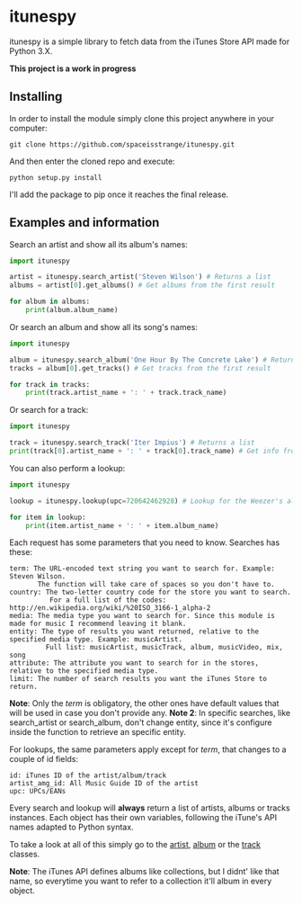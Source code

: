 # itunespy

itunespy is a simple library to fetch data from the iTunes Store API made for Python 3.X. 

**This project is a work in progress**

## Installing
In order to install the module simply clone this project anywhere in your computer:

    git clone https://github.com/spaceisstrange/itunespy.git

And then enter the cloned repo and execute:

    python setup.py install

I'll add the package to pip once it reaches the final release.

## Examples and information
Search an artist and show all its album's names:

```python
import itunespy

artist = itunespy.search_artist('Steven Wilson') # Returns a list
albums = artist[0].get_albums() # Get albums from the first result

for album in albums:
    print(album.album_name)
```

Or search an album and show all its song's names:

```python
import itunespy

album = itunespy.search_album('One Hour By The Concrete Lake') # Returns a list
tracks = album[0].get_tracks() # Get tracks from the first result

for track in tracks:
    print(track.artist_name + ': ' + track.track_name)
```

Or search for a track:

```python
import itunespy

track = itunespy.search_track('Iter Impius') # Returns a list
print(track[0].artist_name + ': ' + track[0].track_name) # Get info from the first result
```

You can also perform a lookup:
```python
import itunespy

lookup = itunespy.lookup(upc=720642462928) # Lookup for the Weezer's album 'Weezer'

for item in lookup:
    print(item.artist_name + ': ' + item.album_name)
```

Each request has some parameters that you need to know. Searches has these:
    
    term: The URL-encoded text string you want to search for. Example: Steven Wilson.
           The function will take care of spaces so you don't have to.
    country: The two-letter country code for the store you want to search.
              For a full list of the codes: http://en.wikipedia.org/wiki/%20ISO_3166-1_alpha-2
    media: The media type you want to search for. Since this module is made for music I recommend leaving it blank.
    entity: The type of results you want returned, relative to the specified media type. Example: musicArtist.
             Full list: musicArtist, musicTrack, album, musicVideo, mix, song
    attribute: The attribute you want to search for in the stores, relative to the specified media type.
    limit: The number of search results you want the iTunes Store to return.
    
**Note**: Only the *term* is obligatory, the other ones have default values that will be used in case you don't provide any.
**Note 2**: In specific searches, like search_artist or search_album, don't change entity, since it's configure inside the function to retrieve an specific entity.

For lookups, the same parameters apply except for *term*, that changes to a couple of id fields:
    
    id: iTunes ID of the artist/album/track
    artist_amg_id: All Music Guide ID of the artist
    upc: UPCs/EANs

Every search and lookup will **always** return a list of artists, albums or tracks instances. Each object has their own variables, following the iTune's API names adapted to Python syntax.

To take a look at all of this simply go to the [artist](https://github.com/spaceisstrange/itunespy/blob/master/itunespy/artist.py), [album](https://github.com/spaceisstrange/itunespy/blob/master/itunespy/album.py) or the [track](https://github.com/spaceisstrange/itunespy/blob/master/itunespy/track.py) classes.

**Note**: The iTunes API defines albums like collections, but I didnt' like that name, so everytime you want to refer to a collection it'll album in every object.

